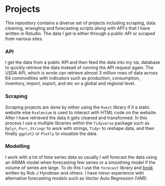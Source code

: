 # Projects
This repository contains a diverse set of projects including scraping, data cleaning, wrangling and forecasting scripts along with API's that I have written in Rstudio. The data I get is either through a public API or scraped from various sites. 

### API
I get the data from a public API and then feed the data into my `SQL` database to quickly retrieve the data instead of running the API request again. The USDA API, which is wrote can retrieve almost 3 million rows of data across 64 commodities with indicators such as production, consumption, inventory, import, export, and etc on a global and regional level.

### Scraping
Scraping projects are done by either using the `Rvest` library if it a static website else `Rselenium` is used to interact with HTML code on the website. After I have retrieved the data it gets cleaned and transformed. In this process I use a multiple libraries within the `Tidyverse` package such as `Dplyr`, `Purr`, `Stringr` to work with strings, `Tidyr` to reshape data, and then finally `ggplot2` or `Plotly` to visualize the data.

### Modelling
I work with a lot of time series data so usually I will forecast the data using an ARIMA model when forecasting few series or a smoothing model if the volume of series are large. To do this I use the `forecast` library and [book](https://otexts.com/fpp3/) written by Rob J Hyndman and others. I have minor experience with alternative forecasting models such as Vector Auto Regression (VAR).
